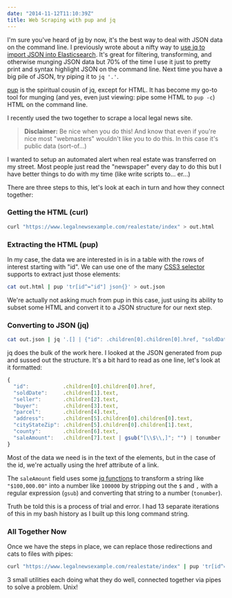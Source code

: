 ```yaml
---
date: "2014-11-12T11:10:39Z"
title: Web Scraping with pup and jq
---
```


I'm sure you've heard of [jq] by now, it's the best way to deal with JSON data on the command line. I previously wrote about a nifty way to [use jq to import JSON into Elasticsearch](/2014/10/23/using-jq-to-import-json-into-elasticsearch.html). It's great for filtering, transforming, and otherwise munging JSON data but 70% of the time I use it just to pretty print and syntax highlight JSON on the command line. Next time you have a big pile of JSON, try piping it to `jq '.'`.

[pup] is the spiritual cousin of jq, except for HTML. It has become my go-to tool for munging (and yes, even just viewing: pipe some HTML to `pup -c`) HTML on the command line.

I recently used the two together to scrape a local legal news site. 

> **Disclaimer:** Be nice when you do this! And know that even if you're nice most "webmasters" wouldn't like you to do this. In this case it's public data (sort-of...)

I wanted to setup an automated alert when real estate was transferred on my street. Most people just read the "newspaper" every day to do this but I have better things to do with my time (like write scripts to... er...)

There are three steps to this, let's look at each in turn and how they connect together:

### Getting the HTML (curl)

```bash
curl "https://www.legalnewsexample.com/realestate/index" > out.html
```

### Extracting the HTML (pup)

In my case, the data we are interested in is in a table with the rows of interest starting with "id". We can use one of the many [CSS3 selector](https://developer.mozilla.org/en-US/docs/Web/Guide/CSS/Getting_started/Selectors) supports to extract just those elements:

```bash
cat out.html | pup 'tr[id^="id"] json{}' > out.json
```

We're actually not asking much from pup in this case, just using its ability to subset some HTML and convert it to a JSON structure for our next step.

### Converting to JSON (jq)

```bash
cat out.json | jq '.[] | {"id": .children[0].children[0].href, "soldDate": .children[1].text, "seller": .children[2].text, "buyer": .children[3].text, "parcel": .children[4].text, "address": .children[5].children[0].children[0].text, "cityStateZip": .children[5].children[0].children[1].text, "county": .children[6].text, "saleAmount": .children[7].text|gsub("[\\$\\,]"; "")|tonumber}'
```

jq does the bulk of the work here. I looked at the JSON generated from pup and sussed out the structure. It's a bit hard to read as one line, let's look at it formatted: 

```js
{
  "id":           .children[0].children[0].href,
  "soldDate":     .children[1].text,
  "seller":       .children[2].text,
  "buyer":        .children[3].text,
  "parcel":       .children[4].text,
  "address":      .children[5].children[0].children[0].text,
  "cityStateZip": .children[5].children[0].children[1].text,
  "county":       .children[6].text,
  "saleAmount":   .children[7].text | gsub("[\\$\\,]"; "") | tonumber
}
```

Most of the data we need is in the text of the elements, but in the case of the id, we're actually using the href attribute of a link.

The `saleAmount` field uses some [jq functions](http://stedolan.github.io/jq/manual/#Builtinoperatorsandfunctions) to transform a string like `"$100,000.00"` into a number like `100000` by stripping out the `$` and `,` with a regular expression (`gsub`) and converting that string to a number (`tonumber`).

Truth be told this is a process of trial and error. I had 13 separate iterations of this in my bash history as I built up this long command string.

### All Together Now

Once we have the steps in place, we can replace those redirections and cats to files with pipes:

```bash
curl "https://www.legalnewsexample.com/realestate/index" | pup 'tr[id^="id"] json{}' | jq '.[] | {"id": .children[0].children[0].href, "soldDate": .children[1].text, "seller": .children[2].text, "buyer": .children[3].text, "parcel": .children[4].text, "address": .children[5].children[0].children[0].text, "cityStateZip": .children[5].children[0].children[1].text, "county": .children[6].text, "saleAmount": .children[7].text|gsub("[\\$\\,]"; "")|tonumber}'
```

3 small utilities each doing what they do well, connected together via pipes to solve a problem. Unix!

[jq]: http://stedolan.github.io/jq/
[pup]: https://github.com/EricChiang/pup
